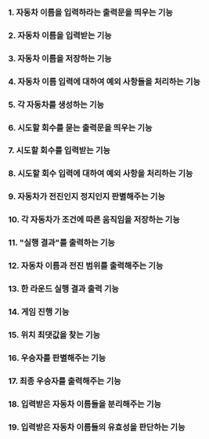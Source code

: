 ### 1. 자동차 이름을 입력하라는 출력문을 띄우는 기능
### 2. 자동차 이름을 입력받는 기능
### 3. 자동차 이름을 저장하는 기능
### 4. 자동차 이름 입력에 대하여 예외 사항들을 처리하는 기능
### 5. 각 자동차를 생성하는 기능
### 6. 시도할 회수를 묻는 출력문을 띄우는 기능
### 7. 시도할 회수를 입력받는 기능
### 8. 시도할 회수 입력에 대하여 예외 사항을 처리하는 기능
### 9. 자동차가 전진인지 정지인지 판별해주는 기능
### 10. 각 자동차가 조건에 따른 움직임을 저장하는 기능
### 11. "실행 결과"를 출력하는 기능
### 12. 자동차 이름과 전진 범위를 출력해주는 기능
### 13. 한 라운드 실행 결과 출력 기능
### 14. 게임 진행 기능
### 15. 위치 최댓값을 찾는 기능
### 16. 우승자를 판별해주는 기능
### 17. 최종 우승자를 출력해주는 기능
### 18. 입력받은 자동차 이름들을 분리해주는 기능
### 19. 입력받은 자동차 이름들의 유효성을 판단하는 기능